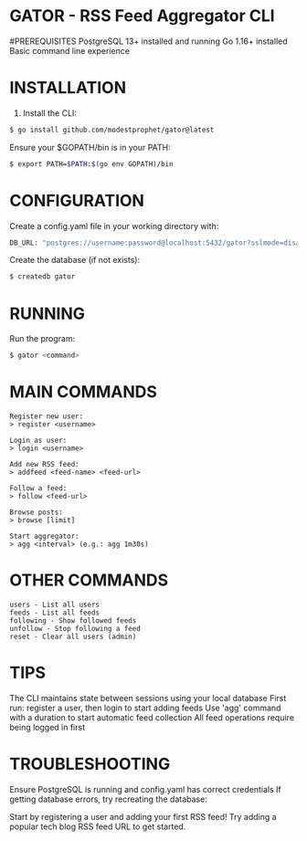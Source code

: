 # GATOR - RSS Feed Aggregator CLI

#PREREQUISITES
PostgreSQL 13+ installed and running
Go 1.16+ installed
Basic command line experience

# INSTALLATION
1. Install the CLI:
```bash
$ go install github.com/modestprophet/gator@latest
```
Ensure your $GOPATH/bin is in your PATH:
```bash
$ export PATH=$PATH:$(go env GOPATH)/bin
```

# CONFIGURATION
Create a config.yaml file in your working directory with:
```bash
DB_URL: "postgres://username:password@localhost:5432/gator?sslmode=disable"
```
Create the database (if not exists):
```bash
$ createdb gator
```

# RUNNING
Run the program:
```bash
$ gator <command>
```

# MAIN COMMANDS
```
Register new user:
> register <username>

Login as user:
> login <username>

Add new RSS feed:
> addfeed <feed-name> <feed-url>

Follow a feed:
> follow <feed-url>

Browse posts:
> browse [limit]

Start aggregator:
> agg <interval> (e.g.: agg 1m30s)
```

# OTHER COMMANDS
```
users - List all users
feeds - List all feeds
following - Show followed feeds
unfollow - Stop following a feed
reset - Clear all users (admin)
```

# TIPS
The CLI maintains state between sessions using your local database
First run: register a user, then login to start adding feeds
Use 'agg' command with a duration to start automatic feed collection
All feed operations require being logged in first

# TROUBLESHOOTING
Ensure PostgreSQL is running and config.yaml has correct credentials
If getting database errors, try recreating the database:

Start by registering a user and adding your first RSS feed! Try adding a popular tech blog RSS feed URL to get started.
